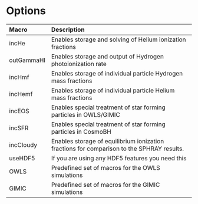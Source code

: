 # Options #

| **Macro** | **Description** |
|:----------|:----------------|
| incHe     | Enables storage and solving of Helium ionization fractions |
| outGammaHI | Enables storage and output of Hydrogen photoionization rate |
| incHmf    | Enables storage of individual particle Hydrogen mass fractions |
| incHemf   | Enables storage of individual particle Helium mass fractions |
| incEOS    | Enables special treatment of star forming particles in OWLS/GIMIC |
| incSFR    | Enables special treatment of star forming particles in CosmoBH |
| incCloudy | Enables storage of equilibrium ionization fractions for comparison to the SPHRAY results. |
| useHDF5   | If you are using any HDF5 features you need this |
| OWLS      | Predefined set of macros for the OWLS simulations |
| GIMIC     | Predefined set of macros for the GIMIC simulations |